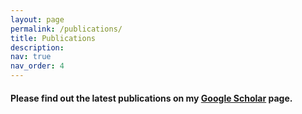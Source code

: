 ```yaml
---
layout: page
permalink: /publications/
title: Publications
description: 
nav: true
nav_order: 4
---
```



#### Please find out the latest publications on my [Google Scholar](https://scholar.google.com/citations?hl=en&user=s_oeuQUAAAAJ&view_op=list_works&sortby=pubdate) page. 
